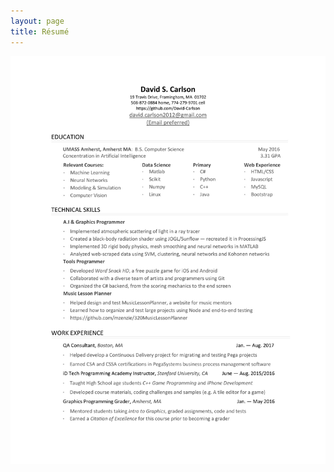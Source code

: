 ```yaml
---
layout: page
title: Résumé
---
```

<div class="text-center">
    <img src="/img/blog/dataresume.jpg" class="rounded">
</div>


<!-- <a href="http://example.com/files/myfile.pdf" target="_blank">Download</a> -->
